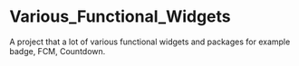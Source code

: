 # Various_Functional_Widgets
A project that a lot of various functional widgets and packages for example badge, FCM, Countdown.
